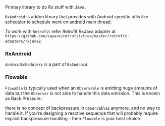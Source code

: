 
Primary library to do Rx stuff with Java.

`RxAndroid` is addon library that provides with Android specific utils
like scheduler to schedule work on android main thread.

To work with `Retrofit` refer Retrofit RxJava adapter at 
`https://github.com/square/retrofit/tree/master/retrofit-adapters/rxjava2`.

### RxAndroid

`AndroidSchedulers` is a part of `RxAndroid`.

### Flowable

`Flowable` is typically used when an `Observable` is emitting huge amounts of data but the `Observer` is not able to handle this data emission. This is known as Back Pressure.

there is no concept of backpressure in `Observables` anymore, and no way to handle it. If you're designing a reactive sequence that will probably require explicit backpressure handling - then `Flowable` is your best choice.

